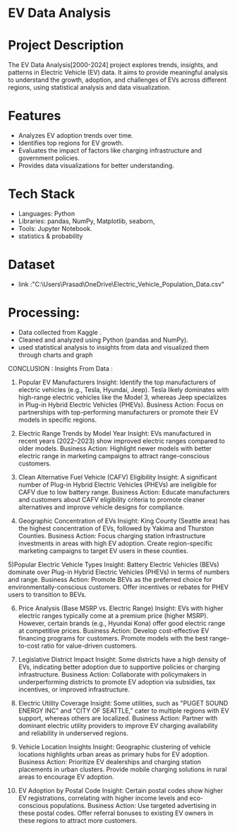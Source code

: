 # EV Data Analysis

# Project Description
The EV Data Analysis[2000-2024] project explores trends, insights, and patterns in Electric Vehicle (EV) data. 
It aims to provide meaningful analysis to understand the growth, adoption, and challenges of EVs across different regions, using statistical analysis and data visualization.

# Features
- Analyzes EV adoption trends over time.
- Identifies top regions for EV growth.
- Evaluates the impact of factors like charging infrastructure and government policies.
- Provides data visualizations for better understanding.

# Tech Stack
- Languages: Python
- Libraries: pandas, NumPy, Matplotlib, seaborn, 
- Tools: Jupyter Notebook.
- statistics & probability 

# Dataset
- link :"C:\Users\Prasad\OneDrive\Electric_Vehicle_Population_Data.csv"

# Processing:
- Data collected from Kaggle .
- Cleaned and analyzed using Python (pandas and NumPy).
- used statistical analysis to insights from data and visualized them through charts and graph

CONCLUSION : 
Insights From Data :

1) Popular EV Manufacturers Insight:
Identify the top manufacturers of electric vehicles (e.g., Tesla, Hyundai, Jeep). Tesla likely dominates with high-range electric vehicles like the Model 3, whereas Jeep specializes in Plug-in Hybrid Electric Vehicles (PHEVs).
Business Action: Focus on partnerships with top-performing manufacturers or promote their EV models in specific regions.

2) Electric Range Trends by Model Year Insight:
EVs manufactured in recent years (2022–2023) show improved electric ranges compared to older models.
Business Action: Highlight newer models with better electric range in marketing campaigns to attract range-conscious customers.

3) Clean Alternative Fuel Vehicle (CAFV) Eligibility Insight:
A significant number of Plug-in Hybrid Electric Vehicles (PHEVs) are ineligible for CAFV due to low battery range.
Business Action: Educate manufacturers and customers about CAFV eligibility criteria to promote cleaner alternatives and improve vehicle designs for compliance.

4) Geographic Concentration of EVs Insight: King County (Seattle area) has the highest concentration of EVs, followed by Yakima and Thurston Counties.
Business Action: Focus charging station infrastructure investments in areas with high EV adoption. Create region-specific marketing campaigns to target EV users in these counties.

5)Popular Electric Vehicle Types Insight: 
Battery Electric Vehicles (BEVs) dominate over Plug-in Hybrid Electric Vehicles (PHEVs) in terms of numbers and range.
Business Action: Promote BEVs as the preferred choice for environmentally-conscious customers. Offer incentives or rebates for PHEV users to transition to BEVs.

6) Price Analysis (Base MSRP vs. Electric Range) Insight:
EVs with higher electric ranges typically come at a premium price (higher MSRP). However, certain brands (e.g., Hyundai Kona) offer good electric range at competitive prices.
Business Action: Develop cost-effective EV financing programs for customers. Promote models with the best range-to-cost ratio for value-driven customers.

6) Legislative District Impact Insight:
Some districts have a high density of EVs, indicating better adoption due to supportive policies or charging infrastructure.
Business Action: Collaborate with policymakers in underperforming districts to promote EV adoption via subsidies, tax incentives, or improved infrastructure.

7) Electric Utility Coverage Insight:
Some utilities, such as "PUGET SOUND ENERGY INC" and "CITY OF SEATTLE," cater to multiple regions with EV support, whereas others are localized.
Business Action: Partner with dominant electric utility providers to improve EV charging availability and reliability in underserved regions.

8) Vehicle Location Insights Insight:
Geographic clustering of vehicle locations highlights urban areas as primary hubs for EV adoption.
Business Action: Prioritize EV dealerships and charging station placements in urban clusters. Provide mobile charging solutions in rural areas to encourage EV adoption.

9) EV Adoption by Postal Code Insight:
Certain postal codes show higher EV registrations, correlating with higher income levels and eco-conscious populations.
Business Action: Use targeted advertising in these postal codes. Offer referral bonuses to existing EV owners in these regions to attract more customers.




